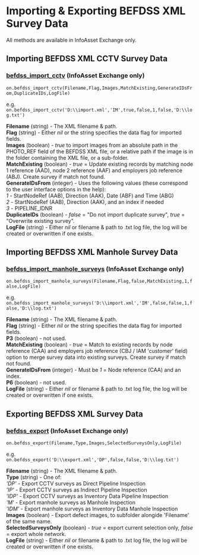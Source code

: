 # Importing & Exporting BEFDSS XML Survey Data  
All methods are available in InfoAsset Exchange only.  

## Importing BEFDSS XML CCTV Survey Data  
### [befdss_import_cctv](./IE-befdss_import_cctv.rb) (InfoAsset Exchange only)

`on.befdss_import_cctv(Filename,Flag,Images,MatchExisting,GenerateIDsFrom,DuplicateIDs,LogFile)`  

e.g.  
`on.befdss_import_cctv('D:\\import.xml','IM',true,false,1,false,'D:\\log.txt')`  

**Filename** (string) - The XML filename & path.  
**Flag** (string) - Either *nil* or the string specifies the data flag for imported fields.  
**Images** (boolean) - *true* to import images from an absolute path in the PHOTO_REF field of the BEFDSS XML file, or a relative path if the image is in the folder containing the XML file, or a sub-folder.   
**MatchExisting** (boolean) - *true* = Update existing records by matching node 1 reference (AAD), node 2 reference (AAF) and employers job reference (ABJ). Create survey if match not found.  
**GenerateIDsFrom** (integer) - Uses the following values (these correspond to the user interface options in the help):  
 *1* - StartNodeRef (AAB), Direction (AAK), Date (ABF) and Time (ABG)  
 *2* - StartNodeRef (AAB), Direction (AAK), and an index if needed  
 *3* - PIPELINE_IDNR  
**DuplicateIDs** (boolean) - *false* = "Do not import duplicate survey", *true* = "Overwrite existing survey".  
**LogFile** (string) - Either *nil* or filename & path to .txt log file, the log will be created or overwritten if one exists.  


## Importing BEFDSS XML Manhole Survey Data  
### [befdss_import_manhole_surveys](./IE-befdss_import_manhole_surveys.rb) (InfoAsset Exchange only)

`on.befdss_import_manhole_surveys(Filename,Flag,false,MatchExisting,1,false,LogFile)`  

e.g.  
`on.befdss_import_manhole_surveys('D:\\import.xml','IM',false,false,1,false,'D:\\log.txt')`  

**Filename** (string) - The XML filename & path.  
**Flag** (string) - Either *nil* or the string specifies the data flag for imported fields.  
**P3** (boolean) - not used.  
**MatchExisting** (boolean) - *true* = Match to existing records by node reference (CAA) and employers job reference (CBJ / IAM 'customer' field) option to merge survey data into existing surveys. Create survey if match not found.  
**GenerateIDsFrom** (integer) - Must be *1* = Node reference (CAA) and an index.  
**P6** (boolean) - not used.   
**LogFile** (string) - Either *nil* or filename & path to .txt log file, the log will be created or overwritten if one exists.  


## Exporting BEFDSS XML Survey Data  
### [befdss_export](./IE-befdss_export.rb) (InfoAsset Exchange only)

`on.befdss_export(Filename,Type,Images,SelectedSurveysOnly,LogFile)`  

e.g.  
`on.befdss_export('D:\\export.xml','DP',false,false,'D:\\log.txt')`  

**Filename** (string) - The XML filename & path.  
**Type** (string) - One of:  
 *'DP'* - Export CCTV surveys as Direct Pipeline Inspection  
 *'IP'* - Export CCTV surveys as Indirect Pipeline Inspection  
 *'IDP'* - Export CCTV surveys as Inventory Data Pipeline Inspection  
 *'M'* - Export manhole surveys as Manhole Inspection   
 *'IDM'* - Export manhole surveys as Inventory Data Manhole Inspection  
**Images** (boolean) - Export defect images, to subfolder alongide 'Filename' of the same name.  
**SelectedSurveysOnly** (boolean) - *true* = export current selection only, *false* = export whole network.  
**LogFile** (string) - Either *nil* or filename & path to .txt log file, the log will be created or overwritten if one exists.  
